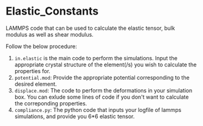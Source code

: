 # Elastic_Constants

LAMMPS code that can be used to calculate the elastic tensor, bulk modulus as well as shear modulus.

Follow the below procedure:

1. `in.elastic` is the main code to perform the simulations. Input the appropriate crystal structure of the element(/s) you wish to calculate the properties for.
2. `potential.mod`: Provide the appropriate potential corresponding to the desired element.
3. `displace.mod`: The code to perform the deformations in your simulation box. You can exlude some lines of code if you don't want to calculate the correponding properties.
4. `compliance.py`: The python code that inputs your logfile of lammps simulations, and provide you 6*6 elastic tensor.
